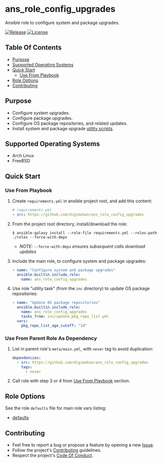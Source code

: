 # ans_role_config_upgrades

Ansible role to configure system and package upgrades.

[![Release](https://img.shields.io/github/release/digimokan/ans_role_config_upgrades.svg?label=release)](https://github.com/digimokan/ans_role_config_upgrades/releases/latest "Latest Release Notes")
[![License](https://img.shields.io/badge/license-MIT-blue.svg?label=license)](LICENSE.md "Project License")

## Table Of Contents

* [Purpose](#purpose)
* [Supported Operating Systems](#supported-operating-systems)
* [Quick Start](#quick-start)
    * [Use From Playbook](#use-from-playbook)
* [Role Options](#role-options)
* [Contributing](#contributing)

## Purpose

* Configure system upgrades.
* Configure package upgrades.
* Configure OS package repositories, and related updates.
* Install system and package upgrade [utility scripts](../templates/).

## Supported Operating Systems

* Arch Linux
* FreeBSD

## Quick Start

### Use From Playbook

1. Create `requirements.yml` in ansible project root, and add this content:

   ```yaml
   # requirements.yml
   - src: https://github.com/digimokan/ans_role_config_upgrades
   ```

2. From the project root directory, install/download the role:

   ```shell
   $ ansible-galaxy install --role-file requirements.yml --roles-path ./roles --force-with-deps
   ```

   * _NOTE:_ `--force-with-deps` _ensures subsequent calls download updates_

3. Include the main role, to configure system and package upgrades:

   ```yaml
   - name: "Configure system and package upgrades"
     ansible.builtin.include_role:
       name: ans_role_config_upgrades
   ```

4. Use role "utility task" (from the `inc` directory) to update OS package
   repositories:

   ```yaml
   - name: "Update OS package repositories"
     ansible.builtin.include_role:
       name: ans_role_config_upgrades
       tasks_from: inc/update_pkg_repo_list.yml
     vars:
       pkg_repo_list_age_cutoff: "1d"
   ```

### Use From Parent Role As Dependency

1. List in parent role's `meta/main.yml`, with `never` tag to avoid duplication:

   ```yaml
   dependencies:
     - src: https://github.com/digimokan/ans_role_config_upgrades
       tags:
         - never
   ```

2. Call role with step 3 or 4 from [Use From Playbook](#use-from-playbook)
   section.

## Role Options

See the role `defaults` file for main role vars listing:

  * [defaults](../defaults/main/)

## Contributing

* Feel free to report a bug or propose a feature by opening a new
  [Issue](https://github.com/digimokan/ans_role_config_upgrades/issues).
* Follow the project's [Contributing](CONTRIBUTING.md) guidelines.
* Respect the project's [Code Of Conduct](CODE_OF_CONDUCT.md).

